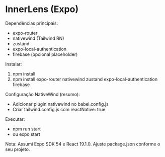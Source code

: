 # InnerLens (Expo)

Dependências principais:
- expo-router
- nativewind (Tailwind RN)
- zustand
- expo-local-authentication
- firebase (opcional placeholder)

Instalar:
1. npm install
2. npm install expo-router nativewind zustand expo-local-authentication firebase

Configuração NativeWind (resumo):
- Adicionar plugin nativewind no babel.config.js
- Criar tailwind.config.js com reactNative: true

Executar:
- npm run start
- ou expo start

Nota:
Assumi Expo SDK 54 e React 19.1.0. Ajuste package.json conforme o seu projeto.